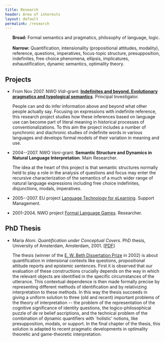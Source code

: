 ```yaml
---
title: Research
header: Area of interests
layout: default
permalink: /research
---
```


<ul>
  <li style="list-style: none">
    <strong>Broad:</strong> Formal semantics and pragmatics,
    philosophy of language, logic.
  </li>
  <li style="list-style: none">
    <br />
  </li>
  <li style="list-style: none">
    <strong>Narrow:</strong> Quantification, intensionality
    (propositional attitudes, modality), reference,
    questions, imperatives, focus-topic structure,
    presupposition, indefinites, free choice phenomena, ellipsis, implicatures, exhaustification, dynamic
    semantics, optimality theory.
  </li>
</ul>
<h2>
  Projects
</h2>
<ul>
  <li>
    <p>
      From Nov 2007. NWO <em>Vidi</em>-grant:
      <a href="Indefinites/index.html"><strong>Indefinites and beyond. Evolutionary pragmatics and typological semantics</strong></a>.
      Principal Investigator.
    </p>
    <p>
      People can and do infer information above and beyond what other people actually say.  Focusing on expressions with indefinite reference, this research project studies how these inferences based on language use can become part of literal meaning in historical processes of conventionalizations.
      To this aim the project includes a number of synchronic and diachronic studies of indefinite words in various languages and  develops formal models of their variation in meaning and use.
    </p>
  </li>
  <li>
    <p>
      2004--2007. NWO <em>Veni</em>-grant:
      <strong>Semantic Structure and Dynamics in Natural
      Language Interpretation</strong>. Main Researcher.
    </p>
    <p>
      The idea at the heart of this project is that semantic
      structures normally held to play a role in the analysis
      of questions and focus may enter the recursive
      characterization of the semantics of a much wider range
      of natural language expressions including free choice
      indefinites, disjunctions, modals, imperatives.
    </p>
  </li>
  <li>
    <p>
      2005--2007. EU project <a href=
        "http://www.let.uu.nl/lt4el/">Language Technology for
      eLearning</a>. Support Management.
    </p>
  </li>
  <li>
    <p>
      2001-2004. NWO project <a href=
        "http://staff.science.uva.nl/~pdekker/GAL/">Formal
      Language Games</a>. Researcher.
    </p>
  </li>
</ul>
<h2>
  PhD Thesis
</h2>
<ul>
  <li>
    <p>
      Maria Aloni. <em>Quantification under Conceptual
      Covers</em>. PhD thesis, University of Amsterdam,
      Amsterdam, 2001. [<a href="resources/tesi.pdf">PDF</a>]
    </p>
    <p>
      The thesis (winner of the <a href=
        "http://folli.loria.fr/content/beth.php">E. W. Beth Dissertation
      Prize</a> in 2002) is about  quantification
      in intensional contexts like questions,
      propositional attitude reports and epistemic sentences.
      First it is observed that our evaluation of these
      constructions crucially depends on the way in which the
      relevant objects are identified in the specific
      circumstances of the utterance. This contextual
      dependence is then made formally precise by
      representing different methods of identification and by
      relativizing interpretation to these methods. In this
      way the thesis succeeds in giving a uniform solution to
      three (old and recent) important problems of the theory
      of interpretation -- the problem of the representation
      of the cognitive significance of identity questions,
      the logico-philosophical puzzle of <em>de re</em>
      belief ascriptions, and the technical problem of the
      combination of dynamic quantifiers with `holistic'
      notions, like presupposition, modals, or support. In
      the final chapter of the thesis, this solution is
      adapted to recent pragmatic developments in optimality
      theoretic and game-theoretic interpretation.
    </p>
  </li>
</ul>


